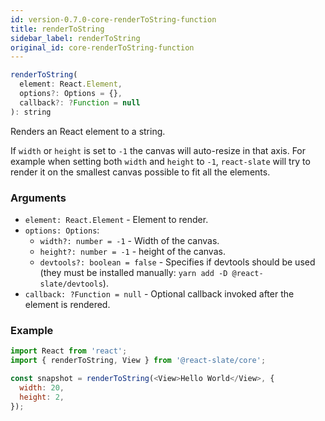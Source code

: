 ```yaml
---
id: version-0.7.0-core-renderToString-function
title: renderToString
sidebar_label: renderToString
original_id: core-renderToString-function
---
```


```js
renderToString(
  element: React.Element,
  options?: Options = {},
  callback?: ?Function = null
): string
```

Renders an React element to a string.

If `width` or `height` is set to `-1` the canvas will auto-resize in that axis. For example when setting both `width` and `height` to `-1`, `react-slate` will try to render it on the smallest canvas possible to fit all the elements.

### Arguments

- `element: React.Element` - Element to render.
- `options: Options`:
  - `width?: number = -1` - Width of the canvas.
  - `height?: number = -1` - height of the canvas.
  - `devtools?: boolean = false` - Specifies if devtools should be used (they must be installed manually: `yarn add -D @react-slate/devtools`).
- `callback: ?Function = null` - Optional callback invoked after the element is rendered.

### Example

```js
import React from 'react';
import { renderToString, View } from '@react-slate/core';

const snapshot = renderToString(<View>Hello World</View>, {
  width: 20,
  height: 2,
});
```

